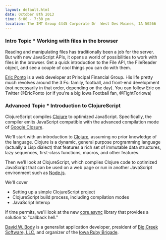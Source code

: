 ```yaml
---
layout: default.html
date: October 8th 2013
time: 6:00 - 7:30 pm
location: The IMT Group 4445 Corporate Dr  West Des Moines, IA 50266
---
```


### Intro Topic * Working with files in the browser

Reading and manipulating files has traditionally been a job for the server. But with new JavaScript APIs, it opens a world of possibilities to work with files in the browser. Get a quick introduction to the File API, the FileReader object, and see a couple of cool things you can do with them.

[Eric Ponto](https://twitter.com/EricPonto) is a web developer at Principal Financial Group. His life pretty much revolves around the 3 Fs: family, football, and front-end development (not necessarily in that order, depending on the day). You can follow Eric on Twitter @EricPonto (or if you're a big Iowa Football fan, @FightForIowa)

### Advanced Topic * Introduction to ClojureScript

ClojureScript compiles [Clojure](http://clojure.org/) to optimized JavaScript. Specifically, the compiler emits JavaScript compatible with the advanced compilation mode of [Google Closure](http://code.google.com/closure/).

We'll start with an introduction to [Clojure](http://clojure.org/), assuming no prior knowledge of the language. Clojure is a dynamic, general purpose programming language (actually a Lisp dialect) that features a rich set of immutable data structures, lazy sequences, first-class functions, macros, and other features.

Then we'll look at ClojureScript, which compiles Clojure code to optimized JavaScript that can be used on a web page or run in another JavaScript environment such as [Node.js](http://nodejs.org/).

We'll cover

* Setting up a simple ClojureScript project
* ClojureScript build process, including compilation modes
* JavaScript Interop

If time permits, we'll look at the new [core.async](https://github.com/clojure/core.async) library that provides a solution to "callback hell."

[David W. Body](https://twitter.com/david_body) is a generalist application developer, president of [Big Creek Software, LLC](http://www.bigcreek.com/), and organizer of the [Iowa Ruby Brigade](http://www.iowaruby.org/).
